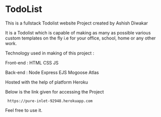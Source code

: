 # TodoList 

This is a fullstack Todolist website Project created by Ashish Diwakar 

It is a Todolist which is capable of making as many as possible various custom templates on the fly i.e for your office, school, home or any other work.   

Technology used in making of this project :

  Front-end : HTML 
              CSS
              JS
              
              
  Back-end : Node 
             Express 
             EJS 
             Mogoose 
             Atlas
             
Hosted with the help of platform Heroku

Below is the link given for accessing the Project 

     https://pure-inlet-92948.herokuapp.com

Feel free to use it.

